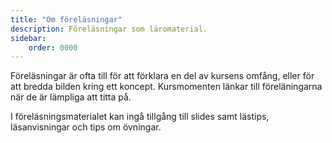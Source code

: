 ```yaml
---
title: "Om föreläsningar" 
description: Föreläsningar som läromaterial.
sidebar:
    order: 0000
---
```


Föreläsningar är ofta till för att förklara en del av kursens omfång, eller för att bredda bilden kring ett koncept. Kursmomenten länkar till föreläningarna när de är lämpliga att titta på.

I föreläsningsmaterialet kan ingå tillgång till slides samt lästips, läsanvisningar och tips om övningar.
